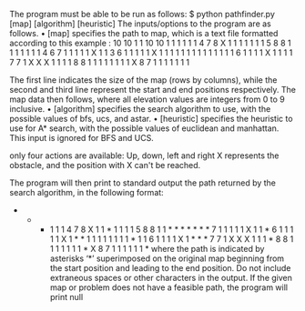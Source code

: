 The program must be able to be run as follows:
$ python pathfinder.py [map] [algorithm] [heuristic]
The inputs/options to the program are as follows.
• [map] specifies the path to map, which is a text file formatted according to this
example :
10 10
1 1
10 10
1 1 1 1 1 1 4 7 8 X
1 1 1 1 1 1 1 5 8 8
1 1 1 1 1 1 1 4 6 7
1 1 1 1 1 X 1 1 3 6
1 1 1 1 1 X 1 1 1 1
1 1 1 1 1 1 1 1 1 1
6 1 1 1 1 X 1 1 1 1
7 7 1 X X X 1 1 1 1
8 8 1 1 1 1 1 1 1 1
X 8 7 1 1 1 1 1 1 1


The first line indicates the size of the map (rows by columns), while the second and third line represent the start and end positions respectively. The map data then follows, where all elevation values are integers from 0 to 9 inclusive.
• [algorithm] specifies the search algorithm to use, with the possible values of bfs,
ucs, and astar.
• [heuristic] specifies the heuristic to use for A* search, with the possible values of euclidean and manhattan. This input is ignored for BFS and UCS.

only four actions are available: Up, down, left and right
X represents the obstacle, and the position with X can't be reached.

The program will then print to standard output the path returned by the search algorithm, in the following format:
* * * 1 1 1 4 7 8 X
1 1 * 1 1 1 1 5 8 8
1 1 * * * * * * * 7
1 1 1 1 1 X 1 1 * 6
1 1 1 1 1 X 1 * * 1
1 1 1 1 1 1 1 * 1 1
6 1 1 1 1 X 1 * * *
7 7 1 X X X 1 1 1 *
8 8 1 1 1 1 1 1 1 *
X 8 7 1 1 1 1 1 1 *
where the path is indicated by asterisks ‘*’ superimposed on the original map beginning
from the start position and leading to the end position. Do not include extraneous
spaces or other characters in the output.
If the given map or problem does not have a feasible path, the program will print null
